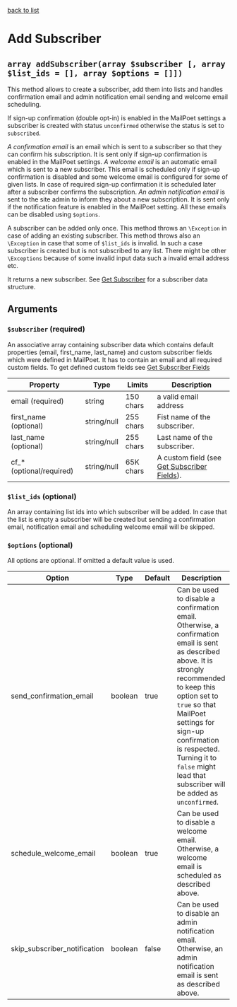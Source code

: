 [back to list](../Readme.md)

# Add Subscriber

## `array addSubscriber(array $subscriber [, array $list_ids = [], array $options = []])`

This method allows to create a subscriber, add them into lists and handles confirmation email and admin notification email sending and welcome email scheduling.

If sign-up confirmation (double opt-in) is enabled in the MailPoet settings a subscriber is created with status `unconfirmed` otherwise the status is set to `subscribed`.

*A confirmation email* is an email which is sent to a subscriber so that they can confirm his subscription. It is sent only if sign-up confirmation is enabled in the MailPoet settings.
*A welcome email* is an automatic email which is sent to a new subscriber. This email is scheduled only if sign-up confirmation is disabled and some welcome email is configured for some of given lists. In case of required sign-up confirmation it is scheduled later after a subscriber confirms the subscription.
*An admin notification email* is sent to the site admin to inform they about a new subscription. It is sent only if the notification feature is enabled in the MailPoet setting.
All these emails can be disabled using `$options`.

A subscriber can be added only once. This method throws an `\Exception` in case of adding an existing subscriber.
This method throws also an `\Exception` in case that some of `$list_ids` is invalid. In such a case subscriber is created but is not subscribed to any list.
There might be other `\Exceptions` because of some invalid input data such a invalid email address etc.

It returns a new subscriber. See [Get Subscriber](GetSubscriber.md) for a subscriber data structure.

## Arguments
### `$subscriber` (required)

An associative array containing subscriber data which contains default properties (email, first_name, last_name) and custom subscriber fields which were defined in MailPoet.
It has to contain an email and all required custom fields. To get defined custom fields see [Get Subscriber Fields](GetSubscriberFields.md)

| Property | Type | Limits | Description |
| --- | --- | --- | --- |
| email (required) | string | 150 chars | a valid email address |
| first_name (optional) | string/null | 255 chars | Fist name of the subscriber. |
| last_name (optional) | string/null | 255 chars  |  Last name of the subscriber. |
| cf_* (optional/required) | string/null | 65K chars  | A custom field (see [Get Subscriber Fields](GetSubscriberFields.md)).  |

### `$list_ids` (optional)
An array containing list ids into which subscriber will be added.
In case that the list is empty a subscriber will be created but sending a confirmation email, notification email and scheduling welcome email will be skipped.

### `$options` (optional)
All options are optional. If omitted a default value is used.

| Option | Type | Default | Description |
| --- | --- | --- | --- |
| send_confirmation_email | boolean | true | Can be used to disable a confirmation email. Otherwise, a confirmation email is sent as described above. It is strongly recommended to keep this option set to `true` so that MailPoet settings for sign-up confirmation is respected. Turning it to `false` might lead that subscriber will be added as `unconfirmed`. |
| schedule_welcome_email | boolean | true | Can be used to disable a welcome email. Otherwise, a welcome email is scheduled as described above.|
| skip_subscriber_notification | boolean | false | Can be used to disable an admin notification email. Otherwise, an admin notification email is sent as described above.|
